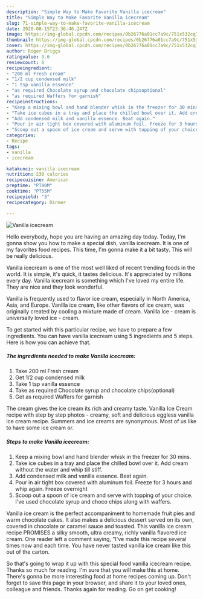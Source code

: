 ```yaml
---
description: "Simple Way to Make Favorite Vanilla icecream"
title: "Simple Way to Make Favorite Vanilla icecream"
slug: 71-simple-way-to-make-favorite-vanilla-icecream
date: 2020-08-15T23:36:46.247Z
image: https://img-global.cpcdn.com/recipes/0b26776a01cc7a9c/751x532cq70/vanilla-icecream-recipe-main-photo.jpg
thumbnail: https://img-global.cpcdn.com/recipes/0b26776a01cc7a9c/751x532cq70/vanilla-icecream-recipe-main-photo.jpg
cover: https://img-global.cpcdn.com/recipes/0b26776a01cc7a9c/751x532cq70/vanilla-icecream-recipe-main-photo.jpg
author: Roger Briggs
ratingvalue: 3.6
reviewcount: 6
recipeingredient:
- "200 ml Fresh cream"
- "1/2 cup condensed milk"
- "1 tsp vanilla essence"
- "as required Chocolate syrup and chocolate chipsoptional"
- "as required Waffers for garnish"
recipeinstructions:
- "Keep a mixing bowl and hand blender whisk in the freezer for 30 mins."
- "Take ice cubes in a tray and place the chilled bowl over it. Add cream without the water and whip till stiff."
- "Add condensed milk and vanilla essence. Beat again."
- "Pour in air tight box covered with aluminum foil. Freeze for 3 hours and whip again. Freeze overnight"
- "Scoop out a spoon of ice cream and serve with topping of your choice. I&#39;ve used chocolate syrup and choco chips along with waffers."
categories:
- Recipe
tags:
- vanilla
- icecream

katakunci: vanilla icecream 
nutrition: 230 calories
recipecuisine: American
preptime: "PT40M"
cooktime: "PT55M"
recipeyield: "3"
recipecategory: Dinner

---
```



![Vanilla icecream](https://img-global.cpcdn.com/recipes/0b26776a01cc7a9c/751x532cq70/vanilla-icecream-recipe-main-photo.jpg)

Hello everybody, hope you are having an amazing day today. Today, I'm gonna show you how to make a special dish, vanilla icecream. It is one of my favorites food recipes. This time, I'm gonna make it a bit tasty. This will be really delicious.

Vanilla icecream is one of the most well liked of recent trending foods in the world. It is simple, it's quick, it tastes delicious. It's appreciated by millions every day. Vanilla icecream is something which I've loved my entire life. They are nice and they look wonderful.

Vanilla is frequently used to flavor ice cream, especially in North America, Asia, and Europe. Vanilla ice cream, like other flavors of ice cream, was originally created by cooling a mixture made of cream. Vanilla Ice - cream is universally loved ice - cream.


To get started with this particular recipe, we have to prepare a few ingredients. You can have vanilla icecream using 5 ingredients and 5 steps. Here is how you can achieve that.

<!--inarticleads1-->

##### The ingredients needed to make Vanilla icecream:

1. Take 200 ml Fresh cream
1. Get 1/2 cup condensed milk
1. Take 1 tsp vanilla essence
1. Take as required Chocolate syrup and chocolate chips(optional)
1. Get as required Waffers for garnish


The cream gives the ice cream its rich and creamy taste. Vanilla Ice Cream recipe with step by step photos - creamy, soft and delicious eggless vanilla ice cream recipe. Summers and ice creams are synonymous. Most of us like to have some ice cream or. 

<!--inarticleads2-->

##### Steps to make Vanilla icecream:

1. Keep a mixing bowl and hand blender whisk in the freezer for 30 mins.
1. Take ice cubes in a tray and place the chilled bowl over it. Add cream without the water and whip till stiff.
1. Add condensed milk and vanilla essence. Beat again.
1. Pour in air tight box covered with aluminum foil. Freeze for 3 hours and whip again. Freeze overnight
1. Scoop out a spoon of ice cream and serve with topping of your choice. I&#39;ve used chocolate syrup and choco chips along with waffers.


Vanilla ice cream is the perfect accompaniment to homemade fruit pies and warm chocolate cakes. It also makes a delicious dessert served on its own, covered in chocolate or caramel sauce and toasted. This vanilla ice cream recipe PROMISES a silky smooth, ultra creamy, richly vanilla flavored ice cream. One reader left a comment saying, &#34;I&#39;ve made this recipe several times now and each time. You have never tasted vanilla ice cream like this out of the carton. 

So that's going to wrap it up with this special food vanilla icecream recipe. Thanks so much for reading. I'm sure that you will make this at home. There's gonna be more interesting food at home recipes coming up. Don't forget to save this page in your browser, and share it to your loved ones, colleague and friends. Thanks again for reading. Go on get cooking!
